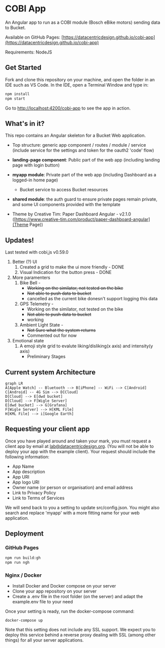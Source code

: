 # COBI App

An Angular app to run as a COBI module (Bosch eBike motors) sending data to Bucket.

Available on GitHub Pages: [https://datacentricdesign.github.io/cobi-app](https://datacentricdesign.github.io/cobi-app)

Requirements: NodeJS

## Get Started

Fork and clone this repository on your machine, and open the folder in an IDE such as VS Code. In the IDE, open a Terminal Window and type in:

```sh
npm install
npm start
```

Go to [http://localhost:4200/cobi-app](http://localhost:4200/cobi-app) to see the app in action.

## What's in it?

This repo contains an Angular skeleton for a Bucket Web application.

- Top structure: generic app component / routes / module / service (include service for the settings and token for the oauth2 'code' flow)

- **landing-page component**: Public part of the web app (including landing page with login button)
- **myapp module**: Private part of the web app (including Dashboard as a logged-in home page)
    - Bucket service to access Bucket resources
- **shared module**: the auth guard to ensure private pages remain private, and some UI components provided with the template

- Theme by Creative Tim: Paper Dashboard Angular - v2.1.0 ([https://www.creative-tim.com/product/paper-dashboard-angular](Theme Page))

## Updates!

Last tested with cobi,js v0.59.0

1. Better (?) UI
   1. Created a grid to make the ui more friendly - DONE
   2. Visual Indication for the button press - DONE
2. More paramenters
   1. Bike Bell - 
      * ~~Working on the similator, not tested on the bike~~
      * ~~Not able to push data to bucket~~
      * cancelled as the current bike donesn't support logging this data
   2. GPS Telemetry -
      * Working on the similator, not tested on the bike
      * ~~Not able to push data to bucket~~
      * working
   3. Ambient Light State -
      * ~~Not Sure what the system returns~~
      * Commented out for now
3. Emotional state
   1. A emoji style grid to evalute liking/disliking(x axis) and intensity(y axis)
      * Preliminary Stages  

## Current system Architecture
```mermaid
graph LR
A[Apple Watch] -- Bluetooth --> B[iPhone] -- WiFi --> C[Android]
C[Android] -- 4G Sim --> D[Cloud]
D[Cloud] --> E[dwd bucket]
D[Cloud] --> F[Wigle Server]
E[dwd bucket] --> G[Grafana]
F[Wigle Server] --> H[KML File]
H[KML File] --> i[Google Earth]

```

## Requesting your client app

Once you have played around and taken your mark, you must request a client app by email at lab@datacentricdesign.org. (You will not be able to deploy your app with the example client). Your request should include the following information:

- App Name
- App description
- App URI
- App logo URI
- Owner name (or person or organisation) and email address
- Link to Privacy Policy
- Link to Terms of Services

We will send back to you a setting to update src/config.json. You might also search and replace 'myapp' with a more fitting name for your web application.

## Deployment

### GitHub Pages

```sh
npm run build:gh
npm run ngh
```

### Nginx / Docker

- Install Docker and Docker compose on your server
- Clone your app repository on your server
- Create a .env file in the root folder (on the server) and adapt the example.env file to your need

Once your setting is ready, run the docker-compose command:

```
docker-compose up
```

Note that this setting does not include any SSL support. We expect you to deploy this service behind a reverse proxy dealing with SSL (among other things) for all your server applications.
